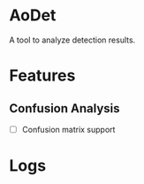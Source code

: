 AoDet
=====

A tool to analyze detection results.

# Features

## Confusion Analysis

 - [  ] Confusion matrix support

# Logs
